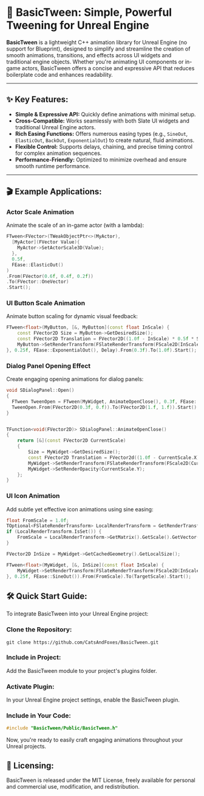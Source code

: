 # 🚀 BasicTween: Simple, Powerful Tweening for Unreal Engine

**BasicTween** is a lightweight C++ animation library for Unreal Engine (no support for Blueprint), designed to simplify and streamline the creation of smooth animations, transitions, and effects across UI widgets and traditional engine objects. Whether you're animating UI components or in-game actors, BasicTween offers a concise and expressive API that reduces boilerplate code and enhances readability.

---

## ✨ Key Features:

- **Simple & Expressive API:** Quickly define animations with minimal setup.
- **Cross-Compatible:** Works seamlessly with both Slate UI widgets and traditional Unreal Engine actors.
- **Rich Easing Functions:** Offers numerous easing types (e.g., `SineOut`, `ElasticOut`, `BackOut`, `ExponentialOut`) to create natural, fluid animations.
- **Flexible Control:** Supports delays, chaining, and precise timing control for complex animation sequences.
- **Performance-Friendly:** Optimized to minimize overhead and ensure smooth runtime performance.

---

## 🎬 Example Applications:

### Actor Scale Animation

Animate the scale of an in-game actor (with a lambda):

```cpp
FTween<FVector>(TWeakObjectPtr<>(MyActor),
  [MyActor](FVector Value){
    MyActor->SetActorScale3D(Value);
  },
  0.5f,
  FEase::ElasticOut()
)
.From(FVector(0.6f, 0.4f, 0.2f))
.To(FVector::OneVector)
.Start();
```

### UI Button Scale Animation

Animate button scaling for dynamic visual feedback:

```cpp
FTween<float>(MyButton, [&, MyButton](const float InScale) {
    const FVector2D Size = MyButton->GetDesiredSize();
    const FVector2D Translation = FVector2D((1.0f - InScale) * 0.5f * Size.X, (1.0f - InScale) * 0.5f * Size.Y);
    MyButton->SetRenderTransform(FSlateRenderTransform(FScale2D(InScale), Translation));
}, 0.25f, FEase::ExponentialOut(), Delay).From(0.3f).To(1.0f).Start();
```

### Dialog Panel Opening Effect

Create engaging opening animations for dialog panels:

```cpp
void SDialogPanel::Open()
{
  FTween TweenOpen = FTween(MyWidget, AnimateOpenClose(), 0.3f, FEase::BackOut());
  TweenOpen.From(FVector2D(0.3f, 0.f)).To(FVector2D(1.f, 1.f)).Start();
}


TFunction<void(FVector2D)> SDialogPanel::AnimateOpenClose()
{
	return [&](const FVector2D CurrentScale)
	{
		Size = MyWidget->GetDesiredSize();
		const FVector2D Translation = FVector2d((1.0f - CurrentScale.X) * 0.5f * Size.X, (1.0f - CurrentScale.X) * 0.5f * Size.Y);
		MyWidget->SetRenderTransform(FSlateRenderTransform(FScale2D(CurrentScale.X), Translation));
		MyWidget->SetRenderOpacity(CurrentScale.Y);
	};
}
```


### UI Icon Animation

Add subtle yet effective icon animations using sine easing:

```cpp
float FromScale = 1.0f;
TOptional<FSlateRenderTransform> LocalRenderTransform = GetRenderTransform();
if (LocalRenderTransform.IsSet()) {
    FromScale = LocalRenderTransform->GetMatrix().GetScale().GetVector().X;
}

FVector2D InSize = MyWidget->GetCachedGeometry().GetLocalSize();

FTween<float>(MyWidget, [&, InSize](const float InScale) {
    MyWidget->SetRenderTransform(FSlateRenderTransform(FScale2D(InScale), 0.5f * InSize * (1.0f - InScale)));
}, 0.25f, FEase::SineOut()).From(FromScale).To(TargetScale).Start();
```

## 🛠️ Quick Start Guide:
To integrate BasicTween into your Unreal Engine project:

### Clone the Repository:

```
git clone https://github.com/CatsAndFoxes/BasicTween.git
```

### Include in Project:
Add the BasicTween module to your project's plugins folder.

### Activate Plugin:
In your Unreal Engine project settings, enable the BasicTween plugin.

### Include in Your Code:

```cpp
#include "BasicTween/Public/BasicTween.h"
```

Now, you're ready to easily craft engaging animations throughout your Unreal projects.

## 📃 Licensing:
BasicTween is released under the MIT License, freely available for personal and commercial use, modification, and redistribution.

